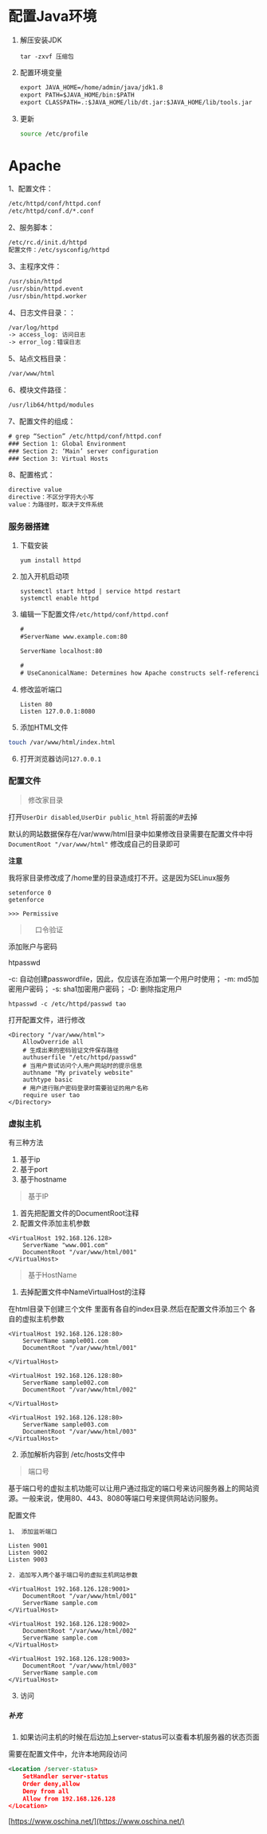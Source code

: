# 配置Java环境

1. 解压安装JDK

   ```shell
   tar -zxvf 压缩包
   ```

2. 配置环境变量

   ```xml
   export JAVA_HOME=/home/admin/java/jdk1.8
   export PATH=$JAVA_HOME/bin:$PATH 
   export CLASSPATH=.:$JAVA_HOME/lib/dt.jar:$JAVA_HOME/lib/tools.jar 
   ```

3. 更新

   ```bash
   source /etc/profile
   ```

   

# Apache

1、配置文件：

```xml
/etc/httpd/conf/httpd.conf 
/etc/httpd/conf.d/*.conf
```
2、服务脚本：
```xml
/etc/rc.d/init.d/httpd 
配置文件：/etc/sysconfig/httpd
```
3、主程序文件：

```xml
/usr/sbin/httpd 
/usr/sbin/httpd.event 
/usr/sbin/httpd.worker
```
4、日志文件目录：：
```xml
/var/log/httpd 
-> access_log: 访问日志 
-> error_log：错误日志
```
5、站点文档目录：

```xml
/var/www/html
```
6、模块文件路径：
```xml
/usr/lib64/httpd/modules
```
7、配置文件的组成：

```xml
# grep “Section” /etc/httpd/conf/httpd.conf 
### Section 1: Global Environment 
### Section 2: ‘Main’ server configuration 
### Section 3: Virtual Hosts
```
8、配置格式：

```xml
directive value 
directive：不区分字符大小写 
value：为路径时，取决于文件系统
```

### 服务器搭建

1. 下载安装

   ```shell
   yum install httpd
   ```

2. 加入开机启动项

   ```shell
   systemctl start httpd | service httpd restart
   systemctl enable httpd
   ```

3. 编辑一下配置文件`/etc/httpd/conf/httpd.conf `

   ```xml
   #
   #ServerName www.example.com:80
   
   ServerName localhost:80
   
   #
   # UseCanonicalName: Determines how Apache constructs self-referencing 
   ```

4. 修改监听端口

   ```shell
   Listen 80
   Listen 127.0.0.1:8080
   ```

5. 添加HTML文件

```bash
touch /var/www/html/index.html
```

6. 打开浏览器访问`127.0.0.1`

### 配置文件

> 修改家目录

打开`UserDir disabled`,`UserDir public_html` 将前面的#去掉

默认的网站数据保存在/var/www/html目录中如果修改目录需要在配置文件中将`DocumentRoot "/var/www/html"` 修改成自己的目录即可

**注意**

我将家目录修改成了/home里的目录造成打不开。这是因为SELinux服务

```
setenforce 0
getenforce

>>> Permissive
```

>　口令验证


添加账户与密码

htpasswd

-c: 自动创建passwordfile，因此，仅应该在添加第一个用户时使用； 
-m: md5加密用户密码； 
-s: sha1加密用户密码； 
-D: 删除指定用户

```
htpasswd -c /etc/httpd/passwd tao
```

打开配置文件，进行修改

```
<Directory "/var/www/html">
    AllowOverride all
    # 生成出来的密码验证文件保存路径
	authuserfile "/etc/httpd/passwd"
	# 当用户尝试访问个人用户网站时的提示信息
	authname "My privately website"
	authtype basic
	# 用户进行账户密码登录时需要验证的用户名称
	require user tao
</Directory>
```


### 虚拟主机

有三种方法

1. 基于ip
2. 基于port
3. 基于hostname

> 基于IP

1. 首先把配置文件的DocumentRoot注释
2. 配置文件添加主机参数

```
<VirtualHost 192.168.126.128>
	ServerName "www.001.com"
	DocumentRoot "/var/www/html/001"
</VirtualHost>
```


> 基于HostName

1. 去掉配置文件中NameVirtualHost的注释

在html目录下创建三个文件 里面有各自的index目录.然后在配置文件添加三个
各自的虚拟主机参数

```
<VirtualHost 192.168.126.128:80>
	ServerName sample001.com
	DocumentRoot "/var/www/html/001"
	
</VirtualHost>

<VirtualHost 192.168.126.128:80>
	ServerName sample002.com
	DocumentRoot "/var/www/html/002"
	
</VirtualHost>

<VirtualHost 192.168.126.128:80>
	ServerName sample003.com
	DocumentRoot "/var/www/html/003"
</VirtualHost>

```

2. 添加解析内容到 /etc/hosts文件中

> 端口号

基于端口号的虚拟主机功能可以让用户通过指定的端口号来访问服务器上的网站资源。一般来说，使用80、443、8080等端口号来提供网站访问服务。

配置文件

```
1、 添加监听端口

Listen 9001
Listen 9002
Listen 9003

2. 追加写入两个基于端口号的虚拟主机网站参数

<VirtualHost 192.168.126.128:9001>
	DocumentRoot "/var/www/html/001"
	ServerName sample.com
</VirtualHost>

<VirtualHost 192.168.126.128:9002>
	DocumentRoot "/var/www/html/002"
	ServerName sample.com
</VirtualHost>

<VirtualHost 192.168.126.128:9003>
	DocumentRoot "/var/www/html/003"
	ServerName sample.com
</VirtualHost>
```

3. 访问


##### 补充

1. 如果访问主机的时候在后边加上server-status可以查看本机服务器的状态页面

需要在配置文件中，允许本地网段访问

```xml
<Location /server-status>
    SetHandler server-status
    Order deny,allow
    Deny from all
    Allow from 192.168.126.128
</Location>
```



[https://www.oschina.net/](https://www.oschina.net/)

